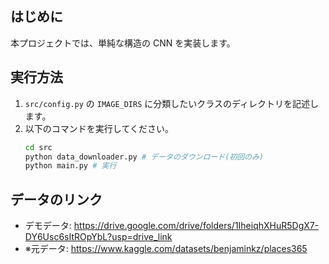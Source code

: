 ## はじめに
本プロジェクトでは、単純な構造の CNN を実装します。

## 実行方法
1. `src/config.py` の `IMAGE_DIRS` に分類したいクラスのディレクトリを記述します。
2. 以下のコマンドを実行してください。   
    ```bash
    cd src
    python data_downloader.py # データのダウンロード(初回のみ)
    python main.py # 実行
    ```

## データのリンク
- デモデータ: https://drive.google.com/drive/folders/1IheiqhXHuR5DgX7-DY6Usc6sItROpYbL?usp=drive_link
- ※元データ: https://www.kaggle.com/datasets/benjaminkz/places365